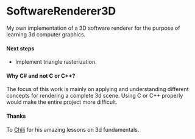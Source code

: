 # SoftwareRenderer3D
My own implementation of a 3D software renderer for the purpose of learning 3d computer graphics.

#### Next steps
- Implement triangle rasterization.

#### Why C# and not C or C++?
The focus of this work is mainly on applying and understanding different concepts for rendering a complete 3d scene. Using C or C++ properly would make the entire project more difficult.

#### Thanks
To [Chili](https://www.planetchili.com) for his amazing lessons on 3d fundamentals.
